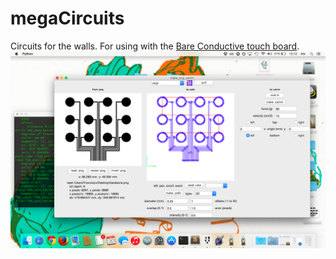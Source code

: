 # megaCircuits
Circuits for the walls. For using with the [Bare Conductive touch board](https://www.bareconductive.com/shop/touch-board/).
![](megacircuits.png)


